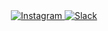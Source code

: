 <div align="center">
  <a target="_blank" href="https://go.scottylabs.org/instagram">
    <img alt="Instagram" src="https://img.shields.io/badge/instagram-FF0069?style=for-the-badge&logo=instagram&logoColor=white" />
  </a>
  <a target="_blank" href="https://go.scottylabs.org/slack">
    <img alt="Slack" src="https://img.shields.io/badge/slack-4A154B?style=for-the-badge&logo=slack&logoColor=white" />
  </a>
</div>
